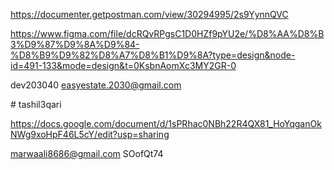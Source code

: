 

https://documenter.getpostman.com/view/30294995/2s9YynnQVC

https://www.figma.com/file/dcRQvRPgsC1D0HZf9pYU2e/%D8%AA%D8%B3%D9%87%D9%8A%D9%84-%D8%B9%D9%82%D8%A7%D8%B1%D9%8A?type=design&node-id=491-133&mode=design&t=0KsbnAomXc3MY2GR-0

dev203040
easyestate.2030@gmail.com

#   t a s h i l 3 q a r i 
 
 


https://docs.google.com/document/d/1sPRhac0NBh22R4QX81_HoYqganOkNWg9xoHpF46L5cY/edit?usp=sharing

marwaali8686@gmail.com
SOofQt74